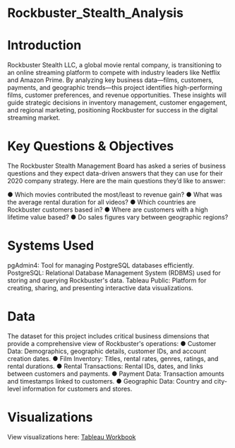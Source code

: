 # Rockbuster_Stealth_Analysis
# Introduction
Rockbuster Stealth LLC, a global movie rental company, is transitioning to an online streaming platform to compete with industry leaders like Netflix and Amazon Prime. By analyzing key business data—films, customers, payments, and geographic trends—this project identifies high-performing films, customer preferences, and revenue opportunities. These insights will guide strategic decisions in inventory management, customer engagement, and regional marketing, positioning Rockbuster for success in the digital streaming market.

# Key Questions & Objectives
The Rockbuster Stealth Management Board has asked a series of business questions and they expect data-driven answers that they can use for their 2020 company strategy. Here are the main questions they’d like to answer:

  ● Which movies contributed the most/least to revenue gain?
  ● What was the average rental duration for all videos?
  ● Which countries are Rockbuster customers based in?
  ● Where are customers with a high lifetime value based?
  ● Do sales figures vary between geographic regions?
  
# Systems Used
pgAdmin4: Tool for managing PostgreSQL databases efficiently.
PostgreSQL: Relational Database Management System (RDBMS) used for storing and querying Rockbuster's data.
Tableau Public: Platform for creating, sharing, and presenting interactive data visualizations.

# Data
The dataset for this project includes critical business dimensions that provide a comprehensive view of Rockbuster's operations:
● Customer Data: Demographics, geographic details, customer IDs, and account creation dates.
● Film Inventory: Titles, rental rates, genres, ratings, and rental durations.
● Rental Transactions: Rental IDs, dates, and links between customers and payments.
● Payment Data: Transaction amounts and timestamps linked to customers.
● Geographic Data: Country and city-level information for customers and stores.

# Visualizations
View visualizations here: [Tableau Workbook](https://public.tableau.com/app/profile/shikha.kamboj/viz/RockbusterStealthRevenuebyCountry/RockbustertotalRevenuebyCountry)
